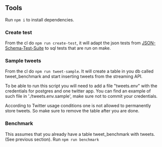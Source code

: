 ## Tools

Run `npm i` to install dependencies. 

### Create test
From the cl do `npm run create-test`, it will adapt the json tests from 
[JSON-Schema-Test-Suite](https://github.com/json-schema-org/JSON-Schema-Test-Suite) to sql tests that are run on make.

### Sample tweets
From the cl do `npm run tweet-sample`. It will create a table in you db called tweet_benchmark and start inserting tweets
from the streaming API.

To be able to run this script you will need to add a file "tweets.env" with the credentials for
postgres and one twitter app. You can find an example of such file in './tweets.env.sample', make sure not to commit your
credentials.

According to Twitter usage conditions one is not allowed to permanently store tweets. So make sure to remove the table after you are done.

### Benchmark
This assumes that you already have a table tweet_benchmark with tweets. (See previous section). Run `npm run benchmark`


